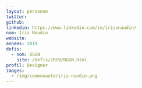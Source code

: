 ```yaml
---
layout: personne
twitter:
github:
linkedin: https://www.linkedin.com/in/irisvnaudin/
nom: Iris Naudin
website:
annees: 2019
defis:
  - nom: DGGN
    site: /defis/2019/DGGN.html
profil: Designer
images:
  - /img/communaute/iris-naudin.png
---
```

